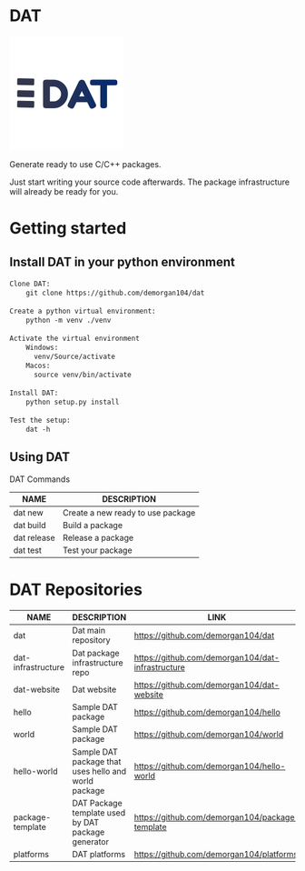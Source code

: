 # DAT

![logo](logos/dat_logo.png)

Generate ready to use C/C++ packages.

Just start writing your source code afterwards. The package infrastructure will already be ready for you.

# Getting started

## Install DAT in your python environment

    Clone DAT:
        git clone https://github.com/demorgan104/dat
        
    Create a python virtual environment:
        python -m venv ./venv
        
    Activate the virtual environment
        Windows: 
          venv/Source/activate
        Macos: 
          source venv/bin/activate
          
    Install DAT:
        python setup.py install

    Test the setup:
        dat -h

## Using DAT

DAT Commands

NAME|DESCRIPTION
----|-----------
dat new|Create a new ready to use package
dat build|Build a package
dat release|Release a package
dat test|Test your package 




# DAT Repositories

NAME|DESCRIPTION|LINK
----|-----------|----
dat|Dat main repository|https://github.com/demorgan104/dat
dat-infrastructure|Dat package infrastructure repo|https://github.com/demorgan104/dat-infrastructure
dat-website|Dat website|https://github.com/demorgan104/dat-website
hello|Sample DAT package|https://github.com/demorgan104/hello
world|Sample DAT package|https://github.com/demorgan104/world
hello-world|Sample DAT package that uses hello and world package|https://github.com/demorgan104/hello-world
package-template|DAT Package template used by DAT package generator|https://github.com/demorgan104/package-template
platforms|DAT platforms|https://github.com/demorgan104/platforms

